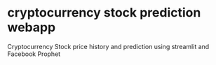 # cryptocurrency stock prediction webapp
 Cryptocurrency Stock price history and prediction using streamlit and Facebook Prophet
